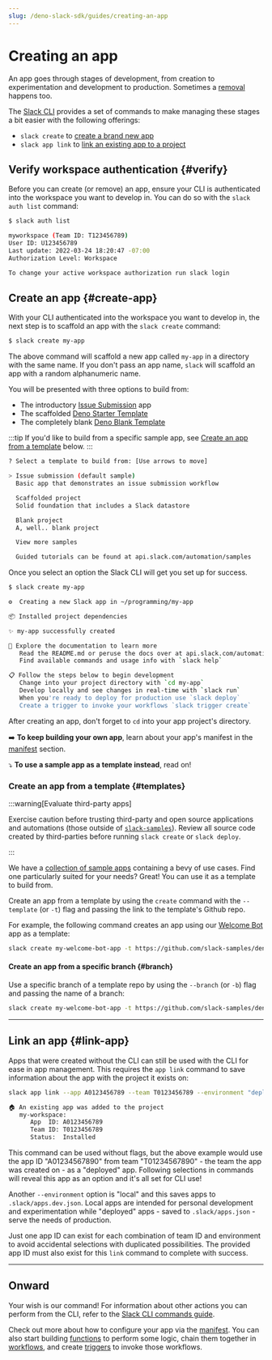```yaml
---
slug: /deno-slack-sdk/guides/creating-an-app
---
```


# Creating an app

<PaidPlanBanner />

An app goes through stages of development, from creation to experimentation and development to production. Sometimes a [removal](/deno-slack-sdk/guides/removing-an-app) happens too.

The [Slack CLI](/slack-cli) provides a set of commands to make managing these stages a bit easier with the following offerings:

- `slack create` to [create a brand new app](#create-app)
- `slack app link` to [link an existing app to a project](#link-app)

## Verify workspace authentication {#verify}

Before you can create (or remove) an app, ensure your CLI is authenticated into the workspace you want to develop in. You can do so with the `slack auth list` command:

```bash
$ slack auth list

myworkspace (Team ID: T123456789)
User ID: U123456789
Last update: 2022-03-24 18:20:47 -07:00
Authorization Level: Workspace

To change your active workspace authorization run slack login
```

## Create an app {#create-app}

With your CLI authenticated into the workspace you want to develop in, the next step is to scaffold an app with the `slack create` command:

```bash
$ slack create my-app
```
The above command will scaffold a new app called `my-app` in a directory with the same name. If you don't pass an app name, `slack` will scaffold an app with a random alphanumeric name.

You will be presented with three options to build from:
* The introductory [Issue Submission](https://github.com/slack-samples/deno-issue-submission) app
* The scaffolded [Deno Starter Template](https://github.com/slack-samples/deno-starter-template)
* The completely blank [Deno Blank Template](https://github.com/slack-samples/deno-blank-template)

:::tip
If you'd like to build from a specific sample app, see [Create an app from a template](#templates) below.
:::

```bash
? Select a template to build from: [Use arrows to move]

> Issue submission (default sample)
  Basic app that demonstrates an issue submission workflow

  Scaffolded project
  Solid foundation that includes a Slack datastore

  Blank project
  A, well.. blank project

  View more samples

  Guided tutorials can be found at api.slack.com/automation/samples
  ```

Once you select an option the Slack CLI will get you set up for success.

```bash
$ slack create my-app

⚙️  Creating a new Slack app in ~/programming/my-app

📦 Installed project dependencies

✨ my-app successfully created

🧭 Explore the documentation to learn more
   Read the README.md or peruse the docs over at api.slack.com/automation
   Find available commands and usage info with `slack help`

📋 Follow the steps below to begin development
   Change into your project directory with `cd my-app`
   Develop locally and see changes in real-time with `slack run`
   When you're ready to deploy for production use `slack deploy`
   Create a trigger to invoke your workflows `slack trigger create`
```

After creating an app, don't forget to `cd` into your app project's directory.

➡️ **To keep building your own app**, learn about your app's manifest in the [manifest](/deno-slack-sdk/guides/using-the-app-manifest) section.

⤵️ **To use a sample app as a template instead**, read on!

### Create an app from a template {#templates}

:::warning[Evaluate third-party apps]

Exercise caution before trusting third-party and open source applications and automations (those outside of [`slack-samples`](https://github.com/slack-samples)). Review all source code created by third-parties before running `slack create` or `slack deploy`. 

:::

We have a [collection of sample apps](https://github.com/slack-samples) containing a bevy of use cases. Find one particularly suited for your needs? Great! You can use it as a template to build from.

Create an app from a template by using the `create` command with the `--template` (or `-t`) flag and passing the link to the template's Github repo.

For example, the following command creates an app using our [Welcome Bot](https://github.com/slack-samples/deno-welcome-bot) app as a template:

```bash
slack create my-welcome-bot-app -t https://github.com/slack-samples/deno-welcome-bot
```

#### Create an app from a specific branch {#branch}

Use a specific branch of a template repo by using the `--branch` (or `-b`) flag and passing the name of a branch:

```bash
slack create my-welcome-bot-app -t https://github.com/slack-samples/deno-welcome-bot -b main
```

---

## Link an app {#link-app}

Apps that were created without the CLI can still be used with the CLI for ease in app management. This requires the `app link` command to save information about the app with the project it exists on:

```bash
slack app link --app A0123456789 --team T0123456789 --environment "deployed"
```

```bash
🏠 An existing app was added to the project
   my-workspace:
      App  ID: A0123456789
      Team ID: T0123456789
      Status:  Installed
```

This command can be used without flags, but the above example would use the app ID "A01234567890" from team "T01234567890" - the team the app was created on - as a "deployed" app. Following selections in commands will reveal this app as an option and it's all set for CLI use!

Another `--environment` option is "local" and this saves apps to `.slack/apps.dev.json`. Local apps are intended for personal development and experimentation while "deployed" apps - saved to `.slack/apps.json` - serve the needs of production.

Just one app ID can exist for each combination of team ID and environment to avoid accidental selections with duplicated possibilities. The provided app ID must also exist for this `link` command to complete with success.

---

## Onward

Your wish is our command! For information about other actions you can perform from the CLI, refer to the [Slack CLI commands guide](/slack-cli/guides/running-slack-cli-commands).

Check out more about how to configure your app via the [manifest](/deno-slack-sdk/guides/using-the-app-manifest). You can also start building [functions](/deno-slack-sdk/guides/creating-slack-functions) to perform some logic, chain them together in [workflows](/deno-slack-sdk/guides/creating-workflows), and create [triggers](/deno-slack-sdk/guides/using-triggers) to invoke those workflows.